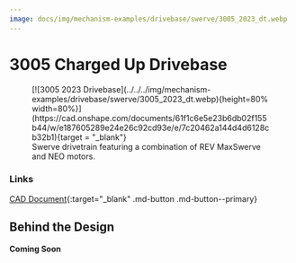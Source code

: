 ```yaml
---
image: docs/img/mechanism-examples/drivebase/swerve/3005_2023_dt.webp
---
```


# 3005 Charged Up Drivebase

<figure markdown="span">
[![3005 2023 Drivebase](../../../img/mechanism-examples/drivebase/swerve/3005_2023_dt.webp){height=80% width=80%}](https://cad.onshape.com/documents/61f1c6e5e23b6db02f155b44/w/e187605289e24e26c92cd93e/e/7c20462a144d4d6128cb32b1){target = "_blank"}
<figcaption>Swerve drivetrain featuring a combination of REV MaxSwerve and NEO motors.</figcaption>
</figure>

### Links

[CAD Document](https://cad.onshape.com/documents/61f1c6e5e23b6db02f155b44/w/e187605289e24e26c92cd93e/e/7c20462a144d4d6128cb32b1 "CAD Document Link"){:target="_blank" .md-button .md-button--primary}

## Behind the Design
**Coming Soon**